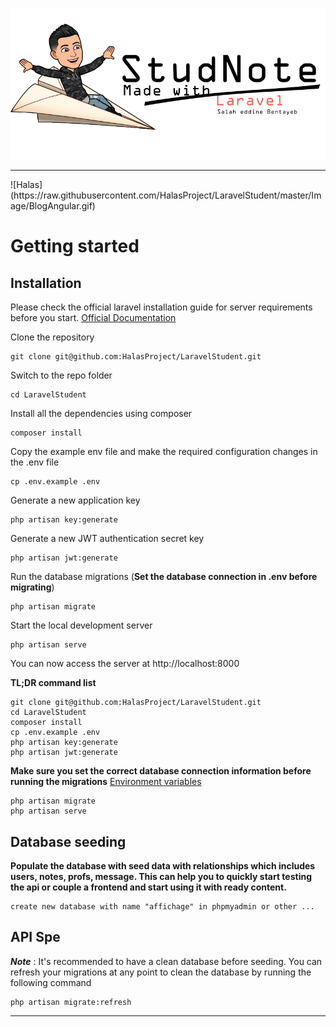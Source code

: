 ![Halas](https://raw.githubusercontent.com/HalasProject/LaravelStudent/master/Image/StudNote.png)

<hr>
![Halas](https://raw.githubusercontent.com/HalasProject/LaravelStudent/master/Image/BlogAngular.gif)

# Getting started

## Installation

Please check the official laravel installation guide for server requirements before you start. [Official Documentation](https://laravel.com/docs/5.4/installation#installation)


Clone the repository

    git clone git@github.com:HalasProject/LaravelStudent.git
    
Switch to the repo folder

    cd LaravelStudent

Install all the dependencies using composer

    composer install

Copy the example env file and make the required configuration changes in the .env file

    cp .env.example .env

Generate a new application key

    php artisan key:generate

Generate a new JWT authentication secret key

    php artisan jwt:generate

Run the database migrations (**Set the database connection in .env before migrating**)

    php artisan migrate

Start the local development server

    php artisan serve

You can now access the server at http://localhost:8000

**TL;DR command list**

    git clone git@github.com:HalasProject/LaravelStudent.git
    cd LaravelStudent
    composer install
    cp .env.example .env
    php artisan key:generate
    php artisan jwt:generate 
    
**Make sure you set the correct database connection information before running the migrations** [Environment variables](#environment-variables)

    php artisan migrate
    php artisan serve

## Database seeding

**Populate the database with seed data with relationships which includes users, notes, profs, message. This can help you to quickly start testing the api or couple a frontend and start using it with ready content.**


    create new database with name "affichage" in phpmyadmin or other ...

## API Spe
***Note*** : It's recommended to have a clean database before seeding. You can refresh your migrations at any point to clean the database by running the following command

    php artisan migrate:refresh

----------
